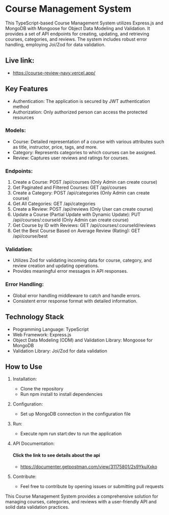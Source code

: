 # Course Management System

This TypeScript-based Course Management System utilizes Express.js and MongoDB with Mongoose for Object Data Modeling and Validation. It provides a set of API endpoints for creating, updating, and retrieving courses, categories, and reviews. The system includes robust error handling, employing Joi/Zod for data validation.

## Live link:

- https://course-review-navy.vercel.app/

## Key Features

- Authentication: The application is secured by JWT authentication method
- Authorization: Only authorized person can access the protected resources

### Models:

- Course: Detailed representation of a course with various attributes such as title, instructor, price, tags, and more.
- Category: Represents categories to which courses can be assigned.
- Review: Captures user reviews and ratings for courses.

### Endpoints:

1. Create a Course: POST /api/courses (Only Admin can create course)
2. Get Paginated and Filtered Courses: GET /api/courses
3. Create a Category: POST /api/categories (Only Admin can create course)
4. Get All Categories: GET /api/categories
5. Create a Review: POST /api/reviews (Only User can create course)
6. Update a Course (Partial Update with Dynamic Update): PUT /api/courses/:courseId (Only Admin can create course)
7. Get Course by ID with Reviews: GET /api/courses/:courseId/reviews
8. Get the Best Course Based on Average Review (Rating): GET /api/course/best

### Validation:

- Utilizes Zod for validating incoming data for course, category, and review creation and updating operations.
- Provides meaningful error messages in API responses.

### Error Handling:

- Global error handling middleware to catch and handle errors.
- Consistent error response format with detailed information.

## Technology Stack

- Programming Language: TypeScript
- Web Framework: Express.js
- Object Data Modeling (ODM) and Validation Library: Mongoose for MongoDB
- Validation Library: Joi/Zod for data validation

## How to Use

1. Installation:

   - Clone the repository
   - Run npm install to install dependencies

2. Configuration:

   - Set up MongoDB connection in the configuration file

3. Run:

   - Execute npm run start:dev to run the application

4. API Documentation:
   #### Click the link to see details about the api
   - https://documenter.getpostman.com/view/31175801/2s9YkuXxko

5. Contribute:
   - Feel free to contribute by opening issues or submitting pull requests

This Course Management System provides a comprehensive solution for managing courses, categories, and reviews with a user-friendly API and solid data validation practices.
